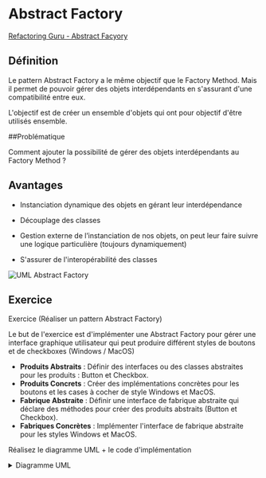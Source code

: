 # Abstract Factory
[Refactoring Guru - Abstract Facyory](https://refactoring.guru/design-patterns/abstract-factory)

## Définition

Le pattern Abstract Factory a le même objectif que le Factory Method. Mais il permet de pouvoir gérer des objets interdépendants en s'assurant d'une compatibilité entre eux.
 
L'objectif est de créer un ensemble d'objets qui ont pour objectif d'être utilisés ensemble.

##Problématique

Comment ajouter la possibilité de gérer des objets interdépendants au Factory Method ?

## Avantages

- Instanciation dynamique des objets en gérant leur interdépendance
 
- Découplage des classes
 
- Gestion externe de l’instanciation de nos objets, on peut leur faire suivre une logique particulière (toujours dynamiquement)
 
- S'assurer de l'interopérabilité des classes

![UML Abstract Factory](https://raw.githubusercontent.com/kbrdn1/Design-Patterns-TS/main/assets/UML-AB.png)

## Exercice
Exercice (Réaliser un pattern Abstract Factory)

Le but de l'exercice est d'implémenter une Abstract Factory pour gérer une interface graphique utilisateur qui peut produire différent styles de boutons et de checkboxes (Windows / MacOS)

- **Produits Abstraits** : Définir des interfaces ou des classes abstraites pour les  produits : Button et Checkbox.
- **Produits Concrets** : Créer des implémentations concrètes pour les boutons et les cases à cocher de style Windows et MacOS.
- **Fabrique Abstraite** : Définir une interface de fabrique abstraite qui déclare des méthodes pour créer des produits abstraits (Button et Checkbox).
- **Fabriques Concrètes** : Implémenter l'interface de fabrique abstraite pour les styles Windows et MacOS.
 
Réalisez le diagramme UML + le code d'implémentation

<details>
<summary>Diagramme UML</summary>

```mermaid
classDiagram
    IGUIFactory <|-- WinFactory
    IGUIFactory <|-- MacFactory
    IGUIFactory : +createButton()
    IGUIFactory : +createCheckbox()
    IButton <|-- WinButton
    IButton <|-- MacButton
    ICheckbox <|-- WinCheckbox
    ICheckbox <|-- MacCheckbox
    WinButton : +paint()
    MacButton : +paint()
    WinCheckbox : +paint()
    MacCheckbox : +paint()
```

</details>